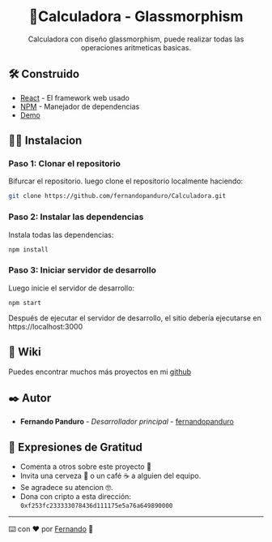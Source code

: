 
<h1 align="center">📱Calculadora - Glassmorphism </h1>

<p align="center"> Calculadora con diseño glassmorphism, puede realizar todas las operaciones aritmeticas basicas. </p> 




## 🛠️ Construido 

* [React](https://create-react-app.dev/) - El framework web usado
* [NPM](https://www.npmjs.com/) - Manejador de dependencias
* [Demo](https://calculadora-glassmorphism.netlify.app/)

## 🧑‍💻 Instalacion 

### Paso 1: Clonar el repositorio

Bifurcar el repositorio. luego clone el repositorio localmente haciendo:

```bash
git clone https://github.com/fernandopanduro/Calculadora.git
```

### Paso 2: Instalar las dependencias

Instala todas las dependencias:

```bash
npm install
```

### Paso 3: Iniciar servidor de desarrollo

Luego inicie el servidor de desarrollo:
```
npm start
```
Después de ejecutar el servidor de desarrollo, el sitio debería ejecutarse en https://localhost:3000


## 📖 Wiki 

Puedes encontrar muchos más proyectos en mi [github](https://github.com/fernandopanduro)


## ✒️ Autor 

* **Fernando Panduro** - *Desarrollador principal* - [fernandopanduro](https://github.com/fernandopanduro)


## 🎁 Expresiones de Gratitud 

* Comenta a otros sobre este proyecto 📢
* Invita una cerveza 🍺 o un café ☕ a alguien del equipo. 
* Se agradece su atencion 🤓.
* Dona con cripto a esta dirección: `0xf253fc233333078436d111175e5a76a649890000`


---
⌨️ con ❤️ por [Fernando](https://github.com/fernandopanduro) 👑


